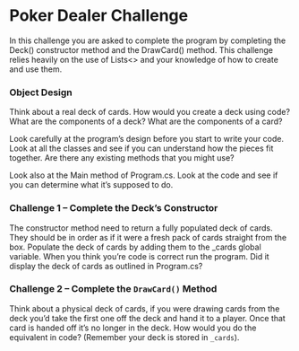 
# Poker Dealer Challenge
In this challenge you are asked to complete the program by completing the Deck() constructor method and the DrawCard() method. This challenge relies heavily on the use of Lists<> and your knowledge of how to create and use them.

### Object Design
Think about a real deck of cards. How would you create a deck using code? What are the components of a deck? What are the components of a card?

Look carefully at the program’s design before you start to write your code. Look at all the classes and see if you can understand how the pieces fit together. Are there any existing methods that you might use?

Look also at the Main method of Program.cs. Look at the code and see if you can determine what it’s supposed to do.

### Challenge 1 – Complete the Deck’s Constructor 
The constructor method need to return a fully populated deck of cards. They should be in order as if it were a fresh pack of cards straight from the box. Populate the deck of cards by adding them to the _cards global variable. When you think you’re code is correct run the program. Did it display the deck of cards as outlined in Program.cs?

### Challenge 2 – Complete the ``DrawCard()`` Method
Think about a physical deck of cards, if you were drawing cards from the deck you’d take the first one off the deck and hand it to a player. Once that card is handed off it’s no longer in the deck. How would you do the equivalent in code? (Remember your deck is stored in ``_cards``).
